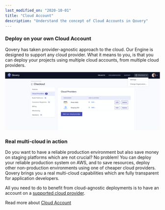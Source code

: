 ```yaml
---
last_modified_on: "2020-10-01"
title: "Cloud Account"
description: "Understand the concept of Cloud Accounts in Qovery"
---
```

### Deploy on your own Cloud Account

Qovery has taken provider-agnostic approach to the cloud. Our Engine is designed to support any cloud provider. What it means to you, is that you can deploy your projects using multiple cloud accounts,
from multiple cloud providers.

<img src="/img/providers.png" />

### Real multi-cloud in action

Do you want to have a reliable production environment but also save money on staging platforms which are not crucial?
No problem! You can deploy your reliable production system on AWS, and to save resources, deploy other non-production
environments using one of cheaper cloud providers. Qovery brings you a real multi-cloud capabilities which are fully transparent for
application developers.

All you need to do to benefit from cloud-agnostic deployments is to have an account on a [supported cloud provider][docs.using-qovery.configuration.business.cloud-account].

Read more about [Cloud Account][docs.using-qovery.configuration.business.cloud-account]


[docs.using-qovery.configuration.business.cloud-account]: /docs/using-qovery/configuration/business/cloud-account/
